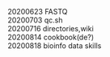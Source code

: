 20200623 FASTQ  
20200703 qc.sh  
20200716 directories,wiki  
20200814 cookbook(de?)  
20200818 bioinfo data skills
